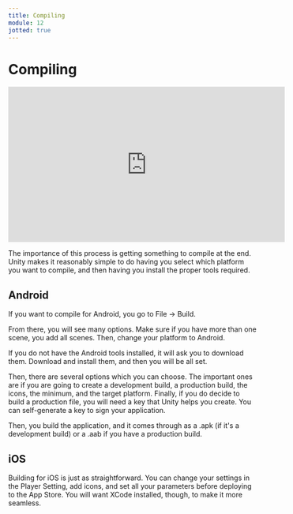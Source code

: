 ```yaml
---
title: Compiling
module: 12
jotted: true
---
```


# Compiling

<iframe width="560" height="315" src="https://umontana.zoom.us/rec/play/vpx7Ieitrj83SN3EsgSDBaR8W426equs2ihN8_RenUy8UXIKNFv0NeQbYuNYGft4RsMz9t-BXm8b9lHl?continueMode=trueY" frameborder="0" allow="accelerometer; autoplay; encrypted-media; gyroscope; picture-in-picture" allowfullscreen></iframe>

The importance of this process is getting something to compile at the end.  Unity makes it reasonably simple to do having you select which platform you want to compile, and then having you install the proper tools required.

## Android

If you want to compile for Android, you go to File -> Build.

From there, you will see many options. Make sure if you have more than one scene, you add all scenes.  Then, change your platform to Android.

If you do not have the Android tools installed, it will ask you to download them.  Download and install them, and then you will be all set.

Then, there are several options which you can choose.  The important ones are if you are going to create a development build, a production build, the icons, the minimum, and the target platform.  Finally, if you do decide to build a production file, you will need a key that Unity helps you create.  You can self-generate a key to sign your application.

Then, you build the application, and it comes through as a .apk (if it's a development build) or a .aab if you have a production build.

## iOS

Building for iOS is just as straightforward.  You can change your settings in the Player Setting, add icons, and set all your parameters before deploying to the App Store. You will want XCode installed, though, to make it more seamless.
